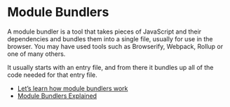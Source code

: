 # Module Bundlers

A module bundler is a tool that takes pieces of JavaScript and their dependencies and bundles them into a single file, usually for use in the browser. You may have used tools such as Browserify, Webpack, Rollup or one of many others.

It usually starts with an entry file, and from there it bundles up all of the code needed for that entry file.

- [Let’s learn how module bundlers work](https://www.freecodecamp.org/news/lets-learn-how-module-bundlers-work-and-then-write-one-ourselves-b2e3fe6c88ae/)
- [Module Bundlers Explained](https://www.youtube.com/watch?v=5IG4UmULyoA)

